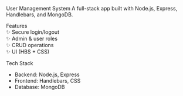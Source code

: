 User Management System
A full-stack app built with Node.js, Express, Handlebars, and MongoDB.  

Features  
✨ Secure login/logout  
✨ Admin & user roles  
✨ CRUD operations  
✨ UI (HBS + CSS)  

Tech Stack  
- Backend: Node.js, Express  
- Frontend: Handlebars, CSS  
- Database: MongoDB  


